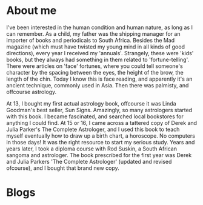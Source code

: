 # About me
I've been interested in the human condition and human nature, as long as I can remember. As a child, my father was the shipping manager for an importer of books and periodicals to South Africa. Besides the Mad magazine (which must have twisted my young mind in all kinds of good directions), every year I received my 'annuals'. Strangely, these were 'kids' books, but they always had something in them related to 'fortune-telling'. There were articles on 'face' fortunes, where you could tell someone's character by the spacing between the eyes, the height of the brow, the length of the chin. Today I know this is face reading, and apparently it's an ancient technique, commonly used in Asia. Then there was palmisty, and offcourse astrology. 

At 13, I bought my first actual astrology book, offcourse it was Linda Goodman's best seller, Sun Signs. Amazingly, so many astrologers started with this book. I became fascinated, and searched local bookstores for anything I could find. At 15 or 16, I came across a tattered copy of Derek and Julia Parker's The Complete Astrologer, and I used this book to teach myself eventually how to draw up a birth chart, a horoscope. No computers in those days! It was the right resource to start my serious study. Years and years later, I took a diploma course with Rod Suskin, a South African sangoma and astrologer. The book prescribed for the first year was Derek and Julia Parkers 'The Complete Astrologer' (updated and revised ofcourse), and I bought that brand new copy. 

# Blogs
